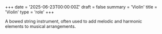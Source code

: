 +++
date = '2025-06-23T00:00:00Z'
draft = false
summary = 'Violin'
title = 'Violin'
type = 'role'
+++

A bowed string instrument, often used to add melodic and harmonic elements to musical arrangements.
